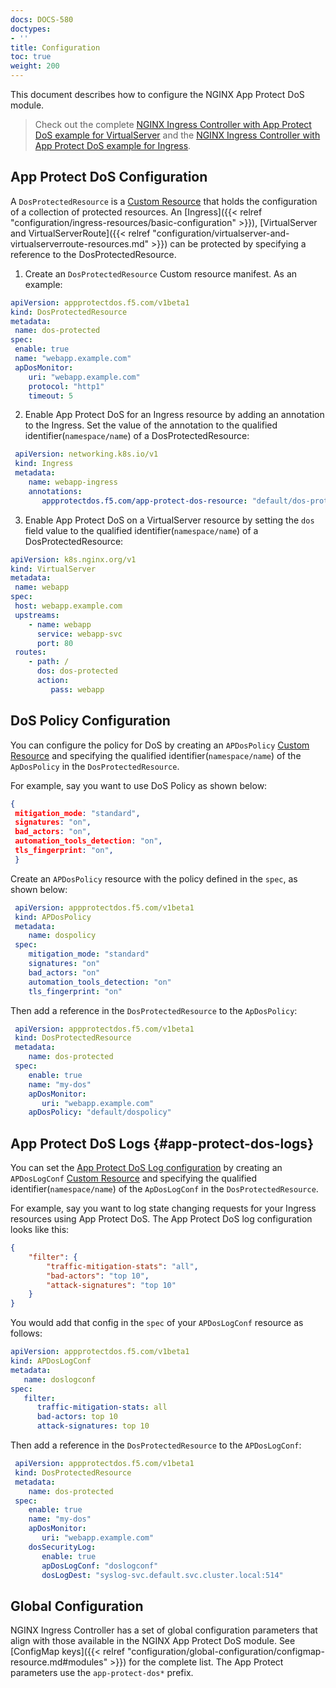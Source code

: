 ```yaml
---
docs: DOCS-580
doctypes:
- ''
title: Configuration
toc: true
weight: 200
---
```


This document describes how to configure the NGINX App Protect DoS module.

> Check out the complete [NGINX Ingress Controller with App Protect DoS example for VirtualServer](https://github.com/nginxinc/kubernetes-ingress/tree/v3.5.1/examples/custom-resources/app-protect-dos) and the [NGINX Ingress Controller with App Protect DoS example for Ingress](https://github.com/nginxinc/kubernetes-ingress/tree/v3.5.1/examples/ingress-resources/app-protect-dos).

## App Protect DoS Configuration

A `DosProtectedResource` is a [Custom Resource](https://kubernetes.io/docs/concepts/extend-kubernetes/api-extension/custom-resources/) that holds the configuration of a collection of protected resources.
An [Ingress]({{< relref "configuration/ingress-resources/basic-configuration" >}}), [VirtualServer and VirtualServerRoute]({{< relref "configuration/virtualserver-and-virtualserverroute-resources.md" >}}) can be protected by specifying a reference to the DosProtectedResource.

1. Create an `DosProtectedResource` Custom resource manifest. As an example:

  ```yaml
apiVersion: appprotectdos.f5.com/v1beta1
kind: DosProtectedResource
metadata:
   name: dos-protected
spec:
   enable: true
   name: "webapp.example.com"
   apDosMonitor:
      uri: "webapp.example.com"
      protocol: "http1"
      timeout: 5
  ```

2. Enable App Protect DoS for an Ingress resource by adding an annotation to the Ingress. Set the value of the annotation to the qualified identifier(`namespace/name`) of a DosProtectedResource:

  ```yaml
   apiVersion: networking.k8s.io/v1
   kind: Ingress
   metadata:
      name: webapp-ingress
      annotations:
         appprotectdos.f5.com/app-protect-dos-resource: "default/dos-protected"
  ```

3. Enable App Protect DoS on a VirtualServer resource by setting the `dos` field value to the qualified identifier(`namespace/name`) of a DosProtectedResource:

  ```yaml
apiVersion: k8s.nginx.org/v1
kind: VirtualServer
metadata:
   name: webapp
spec:
   host: webapp.example.com
   upstreams:
      - name: webapp
        service: webapp-svc
        port: 80
   routes:
      - path: /
        dos: dos-protected
        action:
           pass: webapp
  ```

## DoS Policy Configuration

You can configure the policy for DoS by creating an `APDosPolicy` [Custom Resource](https://kubernetes.io/docs/concepts/extend-kubernetes/api-extension/custom-resources/) and specifying the qualified identifier(`namespace/name`) of the `ApDosPolicy` in the `DosProtectedResource`.

For example, say you want to use DoS Policy as shown below:

  ```json
  {
   mitigation_mode: "standard",
   signatures: "on",
   bad_actors: "on",
   automation_tools_detection: "on",
   tls_fingerprint: "on",
   }
  ```

Create an `APDosPolicy` resource with the policy defined in the `spec`, as shown below:

  ```yaml
   apiVersion: appprotectdos.f5.com/v1beta1
   kind: APDosPolicy
   metadata:
      name: dospolicy
   spec:
      mitigation_mode: "standard"
      signatures: "on"
      bad_actors: "on"
      automation_tools_detection: "on"
      tls_fingerprint: "on"
  ```

Then add a reference in the `DosProtectedResource` to the `ApDosPolicy`:

  ```yaml
   apiVersion: appprotectdos.f5.com/v1beta1
   kind: DosProtectedResource
   metadata:
      name: dos-protected
   spec:
      enable: true
      name: "my-dos"
      apDosMonitor:
         uri: "webapp.example.com"
      apDosPolicy: "default/dospolicy"
  ```

## App Protect DoS Logs {#app-protect-dos-logs}

You can set the [App Protect DoS Log configuration](/nginx-app-protect-dos/monitoring/types-of-logs/) by creating an `APDosLogConf` [Custom Resource](https://kubernetes.io/docs/concepts/extend-kubernetes/api-extension/custom-resources/) and specifying the qualified identifier(`namespace/name`) of the `ApDosLogConf` in the `DosProtectedResource`.

For example, say you want to log state changing requests for your Ingress resources using App Protect DoS. The App Protect DoS log configuration looks like this:

```json
{
    "filter": {
        "traffic-mitigation-stats": "all",
        "bad-actors": "top 10",
        "attack-signatures": "top 10"
    }
}
```

You would add that config in the `spec` of your `APDosLogConf` resource as follows:

```yaml
apiVersion: appprotectdos.f5.com/v1beta1
kind: APDosLogConf
metadata:
   name: doslogconf
spec:
   filter:
      traffic-mitigation-stats: all
      bad-actors: top 10
      attack-signatures: top 10
```

Then add a reference in the `DosProtectedResource` to the `APDosLogConf`:

  ```yaml
   apiVersion: appprotectdos.f5.com/v1beta1
   kind: DosProtectedResource
   metadata:
      name: dos-protected
   spec:
      enable: true
      name: "my-dos"
      apDosMonitor:
         uri: "webapp.example.com"
      dosSecurityLog:
         enable: true
         apDosLogConf: "doslogconf"
         dosLogDest: "syslog-svc.default.svc.cluster.local:514"
  ```

## Global Configuration

NGINX Ingress Controller has a set of global configuration parameters that align with those available in the NGINX App Protect DoS module. See [ConfigMap keys]({{< relref "configuration/global-configuration/configmap-resource.md#modules" >}}) for the complete list. The App Protect parameters use the `app-protect-dos*` prefix.
